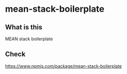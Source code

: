 # mean-stack-boilerplate


## What is this
MEAN stack boilerplate 

## Check 
https://www.npmjs.com/package/mean-stack-boilerplate

